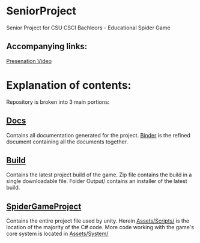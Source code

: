 # SeniorProject
Senior Project for CSU CSCI Bachleors - Educational Spider Game
## Accompanying links:
[Presenation Video](https://youtu.be/RTh8H4tLyJY)
# Explanation of contents:
Repository is broken into 3 main portions:
## [Docs](/docs/)
Contains all documentation generated for the project. [Binder](docs/Binder/) is the refined document containing all the documents together.
## [Build](/Spider%20Build/)
Contains the latest project build of the game. Zip file contains the build in a single downloadable file. Folder Output/ contains an installer of the latest build.
## [SpiderGameProject](/SpiderGameProject/)
Contains the entire project file used by unity. Herein [Assets/Scripts/](/SpiderGameProject/Assets/Scripts/) is the location of the majority of the C# code. More code working with the game's core system is located in [Assets/System/](/SpiderGameProject/Assets/System/) 

